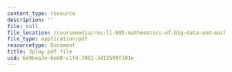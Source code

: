 ```yaml
---
content_type: resource
description: ''
file: null
file_location: /coursemedia/res-ll-005-mathematics-of-big-data-and-machine-learning-january-iap-2020/6e0bea3ebe68c1f470613d13599f101e_MTakzGAhYvo.pdf
file_type: application/pdf
resourcetype: Document
title: 3play pdf file
uid: 6e0bea3e-be68-c1f4-7061-3d13599f101e
---
```

